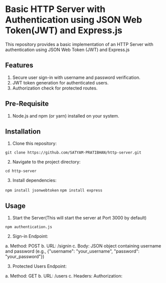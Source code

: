 # Basic HTTP Server with Authentication using JSON Web Token(JWT) and Express.js
This repository provides a basic implementation of an HTTP Server with authentication using JSON Web Token (JWT) and Express.js

## Features
1. Secure user sign-in with username and password verification.
2. JWT token generation for authenticated users.
3. Authorization check for protected routes.

## Pre-Requisite
1. Node.js and npm (or yarn) installed on your system.

## Installation
1. Clone this repository:

`git clone https://github.com/SATYAM-PRATIBHAN/http-server.git`

2. Navigate to the project directory:

`cd http-server`

3. Install dependencies:

`npm install jsonwebtoken`
`npm install express`

## Usage

1. Start the Server(This will start the server at Port 3000 by default)

`npm authentication.js`

2. Sign-in Endpoint:

a. Method: POST
b. URL: /signin
c. Body: JSON object containing username and password (e.g., {"username": "your_username", "password": "your_password"})

3. Protected Users Endpoint:

a. Method: GET
b. URL: /users
c. Headers: Authorization: <your token>



